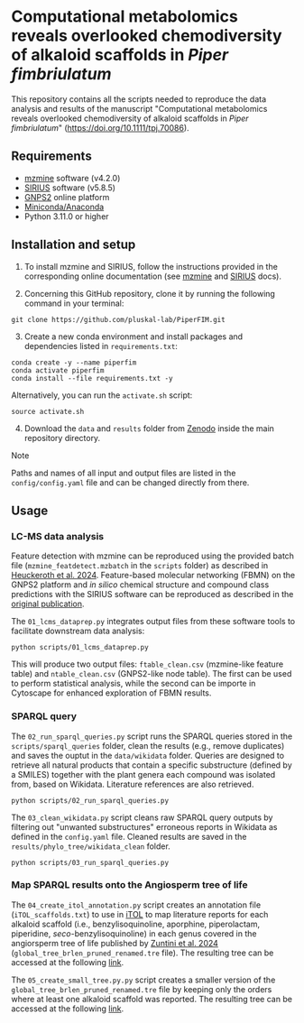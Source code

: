 # Computational metabolomics reveals overlooked chemodiversity of alkaloid scaffolds in *Piper fimbriulatum*
This repository contains all the scripts needed to reproduce the data analysis and results of the manuscript "Computational metabolomics reveals overlooked chemodiversity of alkaloid scaffolds in *Piper fimbriulatum*" (https://doi.org/10.1111/tpj.70086).

## Requirements
- [mzmine](https://mzio.io/mzmine-news/) software (v4.2.0)
- [SIRIUS](https://bio.informatik.uni-jena.de/software/sirius/) software (v5.8.5)
- [GNPS2](https://gnps2.org/homepage) online platform
- [Miniconda/Anaconda](https://docs.conda.io/projects/conda/en/latest/user-guide/install/index.html)
- Python 3.11.0 or higher


## Installation and setup
1. To install mzmine and SIRIUS, follow the instructions provided in the corresponding online documentation (see [mzmine](https://mzmine.github.io/mzmine_documentation/index.html) and [SIRIUS](https://boecker-lab.github.io/docs.sirius.github.io/) docs).

2. Concerning this GitHub repository, clone it by running the following command in your terminal:
~~~
git clone https://github.com/pluskal-lab/PiperFIM.git
~~~

3. Create a new conda environment and install packages and dependencies listed in `requirements.txt`:
~~~
conda create -y --name piperfim
conda activate piperfim
conda install --file requirements.txt -y
~~~

Alternatively, you can run the `activate.sh` script:
~~~
source activate.sh
~~~

4. Download the `data` and `results` folder from [Zenodo](https://zenodo.org/records/14337379) inside the main repository directory.

> [!NOTE]
> Paths and names of all input and output files are listed in the `config/config.yaml` file and can be changed directly from there.

## Usage
### LC-MS data analysis
Feature detection with mzmine can be reproduced using the provided batch file (`mzmine_featdetect.mzbatch` in the `scripts` folder) as described in [Heuckeroth et al. 2024](https://www.nature.com/articles/s41596-024-00996-y). Feature-based molecular networking (FBMN) on the GNPS2 platform and _in silico_ chemical structure and compound class predictions with the SIRIUS software can be reproduced as described in the [original publication]([bioRchive_DOI](https://doi.org/10.1101/2024.12.10.627739)). 


The `01_lcms_dataprep.py` integrates output files from these software tools to facilitate downstream data analysis:
~~~
python scripts/01_lcms_dataprep.py
~~~
This will produce two output files: `ftable_clean.csv` (mzmine-like feature table) and `ntable_clean.csv` (GNPS2-like node table). The first can be used to perform statistical analysis, while the second can be importe in Cytoscape for enhanced exploration of FBMN results.


### SPARQL query
The `02_run_sparql_queries.py` script runs the SPARQL queries stored in the `scripts/sparql_queries` folder, clean the results (e.g., remove duplicates) and saves the ouptut in the `data/wikidata` folder. Queries are designed to retrieve all natural products that contain a specific substructure (defined by a SMILES) together with the plant genera each compound was isolated from, based on Wikidata. Literature references are also retrieved.
~~~
python scripts/02_run_sparql_queries.py
~~~

The `03_clean_wikidata.py` script cleans raw SPARQL query outputs by filtering out "unwanted substructures" erroneous reports in Wikidata as defined in the `config.yaml` file. Cleaned results are saved in the `results/phylo_tree/wikidata_clean` folder.

~~~
python scripts/03_run_sparql_queries.py
~~~

### Map SPARQL results onto the Angiosperm tree of life
The `04_create_itol_annotation.py` script creates an annotation file (`iTOL_scaffolds.txt`) to use in [iTOL](https://itol.embl.de/) to map literature reports for each alkaloid scaffold (i.e., benzylisoquinoline, aporphine, piperolactam, piperidine, _seco_-benzylisoquinoline) in each genus covered in the angiorsperm tree of life published by [Zuntini et al. 2024](https://www.nature.com/articles/s41586-024-07324-0) (`global_tree_brlen_pruned_renamed.tre` file). The resulting tree can be accessed at the following [link](https://itol.embl.de/tree/14723112167277531728383616).

The `05_create_small_tree.py.py` script creates a smaller version of the `global_tree_brlen_pruned_renamed.tre` file by keeping only the orders where at least one alkaloid scaffold was reported. The resulting tree can be accessed at the following [link](https://itol.embl.de/tree/14723112167224931731658296).
